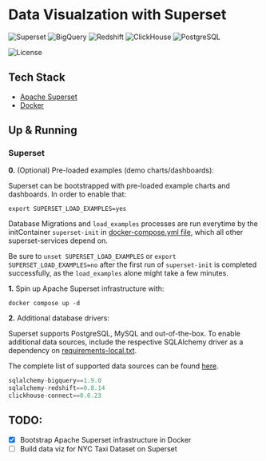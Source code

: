 # Data Visualzation with Superset

![Superset](https://img.shields.io/badge/Superset-0A2933?style=flat&logo=apache&logoColor=F8FDFF&labelColor=0A2933)
![BigQuery](https://img.shields.io/badge/BigQuery-3772FF?style=flat&logo=googlebigquery&logoColor=white&labelColor=3772FF)
![Redshift](https://img.shields.io/badge/AWS_Redshift-2766A7?style=flat&logo=Amazon%20RedShift&logoColor=white&labelColor=2766A7)
![ClickHouse](https://img.shields.io/badge/ClickHouse-151515?style=flat&logo=clickhouse&logoColor=FBFD73&labelColor=151515)
![PostgreSQL](https://img.shields.io/badge/PostgreSQL-336791?style=flat&logo=postgresql&logoColor=white&labelColor=336791)

![License](https://img.shields.io/badge/license-CC--BY--SA--4.0-31393F?style=flat&logo=creativecommons&logoColor=black&labelColor=white)


## Tech Stack
- [Apache Superset](https://superset.apache.org/)
- [Docker](https://docs.docker.com/get-docker/)


## Up & Running

### Superset

**0.** (Optional) Pre-loaded examples (demo charts/dashboards):

Superset can be bootstrapped with pre-loaded example charts and dashboards. In order to enable that:
```shell
export SUPERSET_LOAD_EXAMPLES=yes
```

Database Migrations and `load_examples` processes are run everytime by the initContainer `superset-init` in [docker-compose.yml file](./docker-compose.yml), which all other superset-services depend on. 

Be sure to `unset SUPERSET_LOAD_EXAMPLES` or `export SUPERSET_LOAD_EXAMPLES=no` after the first run of `superset-init` is completed successfully, as the `load_examples` alone might take a few minutes.

**1.** Spin up Apache Superset infrastructure with:
```shell
docker compose up -d
```


**2.** Additional database drivers:

Superset supports PostgreSQL, MySQL and out-of-the-box. To enable additional data sources, include the respective SQLAlchemy driver as a dependency on [requirements-local.txt](./superset/requirements-local.txt). 

The complete list of supported data sources can be found [here](https://superset.apache.org/docs/databases/installing-database-drivers/).

```python
sqlalchemy-bigquery==1.9.0
sqlalchemy-redshift==0.8.14
clickhouse-connect==0.6.23
```


## TODO:
- [x] Bootstrap Apache Superset infrastructure in Docker
- [ ] Build data viz for NYC Taxi Dataset on Superset
